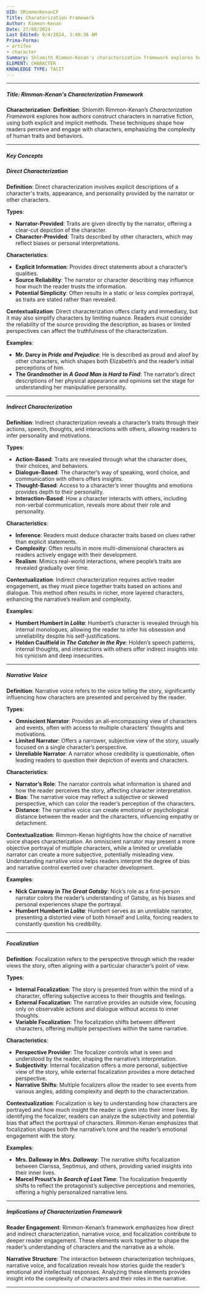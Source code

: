 ```yaml
---
UID: 3RimmonKenanCF
Title: Charaterization Framework
Author: Rimmon-Kenan
Date: 27/08/2024
Last Edited: 9/4/2024, 3:40:36 AM
Prima-Forma:
- artifex
- character
Summary: Shlomith Rimmon-Kenan's characterization framework explores how authors use direct and indirect methods to shape readers' perceptions of characters. It examines explicit descriptions, actions, and narrative voice, revealing how focalization and bias influence character construction and interpretation.
ELEMENT: CHARACTER
KNOWLEDGE TYPE: TACIT
---
```

---

##### Title: **Rimmon-Kenan's Characterization Framework**

**Characterization**:
   **Definition**: Shlomith Rimmon-Kenan’s *Characterization Framework* explores how authors construct characters in narrative fiction, using both explicit and implicit methods. These techniques shape how readers perceive and engage with characters, emphasizing the complexity of human traits and behaviors.

---

##### Key Concepts

##### Direct Characterization

**Definition**:
   Direct characterization involves explicit descriptions of a character's traits, appearance, and personality provided by the narrator or other characters.

**Types**:
   - **Narrator-Provided**: Traits are given directly by the narrator, offering a clear-cut depiction of the character.
   - **Character-Provided**: Traits described by other characters, which may reflect biases or personal interpretations.

**Characteristics**:
   - **Explicit Information**: Provides direct statements about a character’s qualities.
   - **Source Reliability**: The narrator or character describing may influence how much the reader trusts the information.
   - **Potential Simplicity**: Often results in a static or less complex portrayal, as traits are stated rather than revealed.

**Contextualization**:
   Direct characterization offers clarity and immediacy, but it may also simplify characters by limiting nuance. Readers must consider the reliability of the source providing the description, as biases or limited perspectives can affect the truthfulness of the characterization.

**Examples**:
   - **Mr. Darcy in *Pride and Prejudice***: He is described as proud and aloof by other characters, which shapes both Elizabeth’s and the reader’s initial perceptions of him.
   - **The Grandmother in *A Good Man is Hard to Find***: The narrator’s direct descriptions of her physical appearance and opinions set the stage for understanding her manipulative personality.

---

##### Indirect Characterization

**Definition**:
   Indirect characterization reveals a character’s traits through their actions, speech, thoughts, and interactions with others, allowing readers to infer personality and motivations.

**Types**:
   - **Action-Based**: Traits are revealed through what the character does, their choices, and behaviors.
   - **Dialogue-Based**: The character’s way of speaking, word choice, and communication with others offers insights.
   - **Thought-Based**: Access to a character’s inner thoughts and emotions provides depth to their personality.
   - **Interaction-Based**: How a character interacts with others, including non-verbal communication, reveals more about their role and personality.

**Characteristics**:
   - **Inference**: Readers must deduce character traits based on clues rather than explicit statements.
   - **Complexity**: Often results in more multi-dimensional characters as readers actively engage with their development.
   - **Realism**: Mimics real-world interactions, where people’s traits are revealed gradually over time.

**Contextualization**:
   Indirect characterization requires active reader engagement, as they must piece together traits based on actions and dialogue. This method often results in richer, more layered characters, enhancing the narrative’s realism and complexity.

**Examples**:
   - **Humbert Humbert in *Lolita***: Humbert’s character is revealed through his internal monologues, allowing the reader to infer his obsession and unreliability despite his self-justifications.
   - **Holden Caulfield in *The Catcher in the Rye***: Holden’s speech patterns, internal thoughts, and interactions with others offer indirect insights into his cynicism and deep insecurities.

---

##### Narrative Voice

**Definition**:
   Narrative voice refers to the voice telling the story, significantly influencing how characters are presented and perceived by the reader.

**Types**:
   - **Omniscient Narrator**: Provides an all-encompassing view of characters and events, often with access to multiple characters' thoughts and motivations.
   - **Limited Narrator**: Offers a narrower, subjective view of the story, usually focused on a single character’s perspective.
   - **Unreliable Narrator**: A narrator whose credibility is questionable, often leading readers to question their depiction of events and characters.

**Characteristics**:
   - **Narrator’s Role**: The narrator controls what information is shared and how the reader perceives the story, affecting character interpretation.
   - **Bias**: The narrative voice may reflect a subjective or skewed perspective, which can color the reader’s perception of the characters.
   - **Distance**: The narrative voice can create emotional or psychological distance between the reader and the characters, influencing empathy or detachment.

**Contextualization**:
   Rimmon-Kenan highlights how the choice of narrative voice shapes characterization. An omniscient narrator may present a more objective portrayal of multiple characters, while a limited or unreliable narrator can create a more subjective, potentially misleading view. Understanding narrative voice helps readers interpret the degree of bias and narrative control exerted over character development.

**Examples**:
   - **Nick Carraway in *The Great Gatsby***: Nick’s role as a first-person narrator colors the reader’s understanding of Gatsby, as his biases and personal experiences shape the portrayal.
   - **Humbert Humbert in *Lolita***: Humbert serves as an unreliable narrator, presenting a distorted view of both himself and Lolita, forcing readers to constantly question his credibility.

---

##### Focalization

**Definition**:
   Focalization refers to the perspective through which the reader views the story, often aligning with a particular character’s point of view.

**Types**:
   - **Internal Focalization**: The story is presented from within the mind of a character, offering subjective access to their thoughts and feelings.
   - **External Focalization**: The narrative provides an outside view, focusing only on observable actions and dialogue without access to inner thoughts.
   - **Variable Focalization**: The focalization shifts between different characters, offering multiple perspectives within the same narrative.

**Characteristics**:
   - **Perspective Provider**: The focalizer controls what is seen and understood by the reader, shaping the narrative’s interpretation.
   - **Subjectivity**: Internal focalization offers a more personal, subjective view of the story, while external focalization provides a more detached perspective.
   - **Narrative Shifts**: Multiple focalizers allow the reader to see events from various angles, adding complexity and depth to the characterization.

**Contextualization**:
   Focalization is key to understanding how characters are portrayed and how much insight the reader is given into their inner lives. By identifying the focalizer, readers can analyze the subjectivity and potential bias that affect the portrayal of characters. Rimmon-Kenan emphasizes that focalization shapes both the narrative’s tone and the reader’s emotional engagement with the story.

**Examples**:
   - **Mrs. Dalloway in *Mrs. Dalloway***: The narrative shifts focalization between Clarissa, Septimus, and others, providing varied insights into their inner lives.
   - **Marcel Proust’s *In Search of Lost Time***: The focalization frequently shifts to reflect the protagonist’s subjective perceptions and memories, offering a highly personalized narrative lens.

---

##### Implications of **Characterization Framework**

**Reader Engagement**:
   Rimmon-Kenan’s framework emphasizes how direct and indirect characterization, narrative voice, and focalization contribute to deeper reader engagement. These elements work together to shape the reader’s understanding of characters and the narrative as a whole.

**Narrative Structure**:
   The interaction between characterization techniques, narrative voice, and focalization reveals how stories guide the reader’s emotional and intellectual responses. Analyzing these elements provides insight into the complexity of characters and their roles in the narrative.

---
